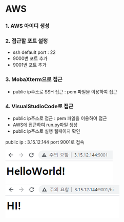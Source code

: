# AWS

### 1. AWS 아이디 생성

### 2. 접근할 포트 설정
 - ssh default port : 22
 - 9000번 포트 추가
 - 9001번 포트 추가

### 3. MobaXterm으로 접근
 - public ip주소로 SSH 접근 : pem 파일을 이용하여 접근

### 4. VisualStudioCode로 접근
 - public ip주소로 접근 : pem 파일을 이용하여 접근
 - AWS에 접근하여 run.py파일 생성
 - public ip주소로 실행 웹페이지 확인

public ip : 3.15.12.144 port 9001로 접속

<img src="https://github.com/MinseongS/AWS/blob/main/image/helloworld.PNG">
<img src="https://github.com/MinseongS/AWS/blob/main/image/hi.PNG">
